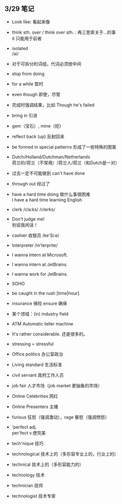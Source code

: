 ## 3/29 笔记

+ Look like: 看起来像

+ think sth. over / think over sth. : 
再三思索关于...的事<br/>
it 只能用于前者

+ isolated<br/>
/ai/

+ 对于可拆分的词组，代词必须放中间

+ stop from doing

+ for a while 暂时

+ even though 即使，尽管

+ 完成时强调结果，比如 Though he's failed

+ bring in 引进

+ gem（宝石）, mine（挖）

+ reflect back (up) 反射回来

+ be formed in special patterns 形成了一些特殊的图案

+ Dutch/Holland/Dutchman/Netherlands<br/>
荷兰的/荷兰（不常用）/荷兰人/荷兰（和Dutch是一对）

+ 过去一定不可能做到 can't have done

+ through out 经过了

+ have a hard time doing 做什么事很困难<br/>
I have a hard time learning English

+ clerk /cla:ks/ /clerks/

+ Don't judge me!<br/>
别说我闲话！

+ cashier 收银员 /ke'Si:e/

+ Interpreter /in'terprite/

+ I wanna intern at Microsoft.<br/>
+ I wanna intern at JetBrains.<br/>
+ I wanna work for JetBrains.<br/>

+ SOHO

+ be caught in the rush [time|hour].

+ insurance 保险 ensure 确保

+ 某个领域：(in) industry field

+ ATM Automatic teller machine

+ It's rather considerable. 还是很多的。

+ stressing = stressful

+ Office politics 办公室政治

+ Living standard 生活标准

+ civil servant 政府工作人员

+ job fair 人才市场（job market 更抽象的市场）

+ Online Celebrities 网红

+ Online Presenters 主播

+ furious 狂怒（强调激动），rage 暴怒（强调愤怒）

+ 'perfect adj.<br/> per'fect v.使完美

+ tech'nique 技巧

+ technological 技术上的（多形容专业上的，行业上的）

+ technical 技术上的（多形容能力的）

+ technology 技术

+ technician 技师

+ technologist 技术专家
